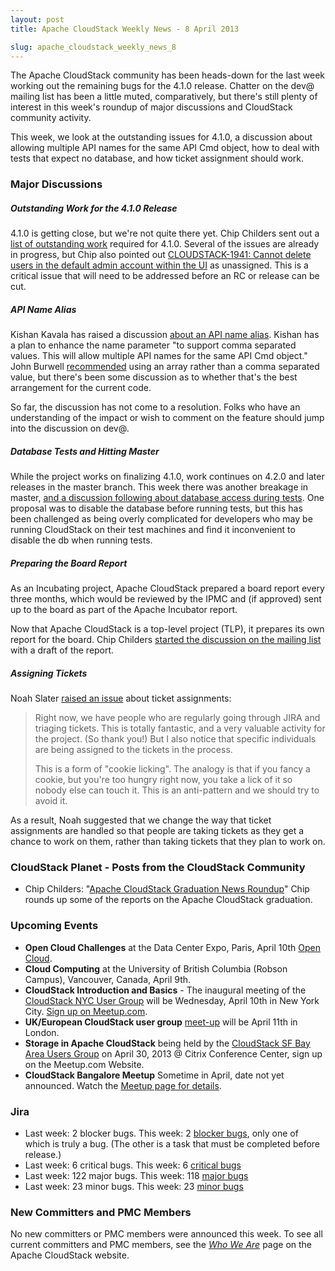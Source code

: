 ```yaml
---
layout: post
title: Apache CloudStack Weekly News - 8 April 2013

slug: apache_cloudstack_weekly_news_8
---
```

<p>The Apache CloudStack community has been heads-down for the last week working out the remaining bugs for the 4.1.0 release. Chatter on the dev@ mailing list has been a little muted, comparatively, but there's still plenty of interest in this week's roundup of major discussions and CloudStack community activity.</p>

<p>This week, we look at the outstanding issues for 4.1.0, a discussion about allowing multiple API names for the same API Cmd object, how to deal with tests that expect no database, and how ticket assignment should work. </p>

<h3><a name="ApacheCloudStackWeeklyNews-8April2013-MajorDiscussions"></a>Major Discussions</h3>

<h5><a name="ApacheCloudStackWeeklyNews-8April2013-OutstandingWorkforthe4.1.0Release"></a>Outstanding Work for the 4.1.0 Release</h5>

<p>4.1.0 is getting close, but we're not quite there yet. Chip Childers sent out a <a href="http://markmail.org/thread/7igfqlwj3ornbwq7" class="external-link" rel="nofollow">list of outstanding work</a> required for 4.1.0. Several of the issues are already in progress, but Chip also pointed out <a href="https://issues.apache.org/jira/browse/CLOUDSTACK-1941" class="external-link" rel="nofollow">CLOUDSTACK-1941: Cannot delete users in the default admin account within the UI</a> as unassigned. This is a critical issue that will need to be addressed before an RC or release can be cut.</p>

<h5><a name="ApacheCloudStackWeeklyNews-8April2013-APINameAlias"></a>API Name Alias</h5>

<p>Kishan Kavala has raised a discussion <a href="http://markmail.org/message/5j6qhtyw53vxbnal" class="external-link" rel="nofollow">about an API name alias</a>. Kishan has a plan to enhance the name parameter "to support comma separated values. This will allow multiple API names for the same API Cmd object." John Burwell <a href="http://markmail.org/message/zz5inlth3jtrpjok" class="external-link" rel="nofollow">recommended</a> using an array rather than a comma separated value, but there's been some discussion as to whether that's the best arrangement for the current code.</p>

<p>So far, the discussion has not come to a resolution. Folks who have an understanding of the impact or wish to comment on the feature should jump into the discussion on dev@.</p>

<h5><a name="ApacheCloudStackWeeklyNews-8April2013-DatabaseTestsandHittingMaster"></a>Database Tests and Hitting Master</h5>

<p>While the project works on finalizing 4.1.0, work continues on 4.2.0 and later releases in the master branch. This week there was another breakage in master, <a href="http://markmail.org/thread/sqxci3hswfmrionn" class="external-link" rel="nofollow">and a discussion following about database access during tests</a>. One proposal was to disable the database before running tests, but this has been challenged as being overly complicated for developers who may be running CloudStack on their test machines and find it inconvenient to disable the db when running tests.</p>

<h5><a name="ApacheCloudStackWeeklyNews-8April2013-PreparingtheBoardReport"></a>Preparing the Board Report</h5>

<p>As an Incubating project, Apache CloudStack prepared a board report every three months, which would be reviewed by the IPMC and (if approved) sent up to the board as part of the Apache Incubator report.</p>

<p>Now that Apache CloudStack is a top-level project (TLP), it prepares its own report for the board. Chip Childers <a href="http://markmail.org/thread/s7sx3fgfkb6hsbqy" class="external-link" rel="nofollow">started the discussion on the mailing list</a> with a draft of the report.</p>

<h5><a name="ApacheCloudStackWeeklyNews-8April2013-AssigningTickets"></a>Assigning Tickets </h5>

<p>Noah Slater <a href="http://markmail.org/message/ngt2o3wqh5fm6n6y" class="external-link" rel="nofollow">raised an issue</a> about ticket assignments:</p>

<blockquote>
<p>Right now, we have people who are regularly going through JIRA and triaging tickets. This is totally fantastic, and a very valuable activity for the project. (So thank you!) But I also notice that specific individuals are being assigned to the tickets in the process.</p>

<p>This is a form of "cookie licking". The analogy is that if you fancy a cookie, but you're too hungry right now, you take a lick of it so nobody else can touch it. This is an anti-pattern and we should try to avoid it. </p></blockquote>

<p>As a result, Noah suggested that we change the way that ticket assignments are handled so that people are taking tickets as they get a chance to work on them, rather than taking tickets that they plan to work on. </p>

<h3><a name="ApacheCloudStackWeeklyNews-8April2013-CloudStackPlanetPostsfromtheCloudStackCommunity"></a>CloudStack Planet - Posts from the CloudStack Community</h3>

<ul>
	<li>Chip Childers: "<a href="http://www.chipchilders.com/blog/2013/4/4/apache-cloudstack-graduation-news-roundup.html" class="external-link" rel="nofollow">Apache CloudStack Graduation News Roundup</a>" Chip rounds up some of the reports on the Apache CloudStack graduation.</li>
</ul>


<h3><a name="ApacheCloudStackWeeklyNews-8April2013-UpcomingEvents"></a>Upcoming Events</h3>

<ul>
	<li><b>Open Cloud Challenges</b> at the Data Center Expo, Paris, April 10th <a href="http://www.datacenter-expo.com/info_event/80/cloud-open-source---les-communautes-open-cloud-et-leurs-defis.html" class="external-link" rel="nofollow">Open Cloud</a>.</li>
	<li><b>Cloud Computing</b> at the University of British Columbia (Robson Campus), Vancouver, Canada, April 9th.</li>
	<li><b>CloudStack Introduction and Basics</b> - The inaugural meeting of the <a href="http://meetup.com/CloudStack-NYC-User-Group/" class="external-link" rel="nofollow">CloudStack NYC User Group</a> will be Wednesday, April 10th in New York City. <a href="http://www.meetup.com/CloudStack-NYC-User-Group/events/106104162/" class="external-link" rel="nofollow">Sign up on Meetup.com</a>.</li>
	<li><b>UK/European CloudStack user group</b> <a href="http://www.eventbrite.com/event/5816841329/eorg" class="external-link" rel="nofollow">meet-up</a> will be April 11th in London.</li>
	<li><b>Storage in Apache CloudStack</b> being held by the <a href="http://www.meetup.com/CloudStack-SF-Bay-Area-Users-Group/events/108916562/" class="external-link" rel="nofollow">CloudStack SF Bay Area Users Group</a> on April 30, 2013 @ Citrix Conference Center, sign up on the Meetup.com Website.</li>
	<li><b>CloudStack Bangalore Meetup</b> Sometime in April, date not yet announced. Watch the <a href="http://www.meetup.com/CloudStack-Bangalore-Group/events/110900872/" class="external-link" rel="nofollow">Meetup page for details</a>.</li>
</ul>


<h3><a name="ApacheCloudStackWeeklyNews-8April2013-Jira"></a>Jira</h3>

<ul>
	<li>Last week: 2 blocker bugs. This week: 2 <a href="http://is.gd/blockers41acs" class="external-link" rel="nofollow">blocker bugs</a>, only one of which is truly a bug. (The other is a task that must be completed before release.)</li>
	<li>Last week: 6 critical bugs. This week: 6 <a href="http://is.gd/critical41acs" class="external-link" rel="nofollow">critical bugs</a></li>
	<li>Last week: 122 major bugs. This week: 118 <a href="http://is.gd/major41acs" class="external-link" rel="nofollow">major bugs</a></li>
	<li>Last week: 23 minor bugs. This week: 23 <a href="http://is.gd/minor41acs" class="external-link" rel="nofollow">minor bugs</a></li>
</ul>


<h3><a name="ApacheCloudStackWeeklyNews-8April2013-NewCommittersandPMCMembers"></a>New Committers and PMC Members</h3>

<p>No new committers or PMC members were announced this week. To see all current committers and PMC members, see the <em><a href="http://cloudstack.apache.org/who.html" class="external-link" rel="nofollow">Who We Are</a></em> page on the Apache CloudStack website.</p>
